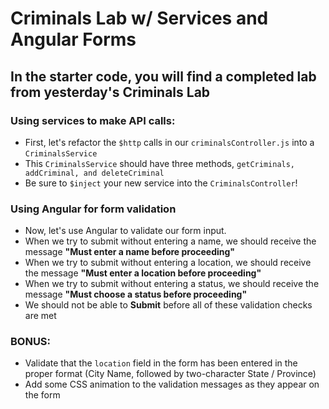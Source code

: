 # Criminals Lab w/ Services and Angular Forms

## In the starter code, you will find a completed lab from yesterday's Criminals Lab

### Using services to make API calls:

- First, let's refactor the `$http` calls in our `criminalsController.js` into a `CriminalsService`
- This `CriminalsService` should have three methods, `getCriminals, addCriminal, and deleteCriminal`
- Be sure to `$inject` your new service into the `CriminalsController`!

### Using Angular for form validation

- Now, let's use Angular to validate our form input.
- When we try to submit without entering a name, we should receive the message 
**"Must enter a name before proceeding"**
- When we try to submit without entering a location, we should receive the message 
**"Must enter a location before proceeding"**
- When we try to submit without entering a status, we should receive the message 
**"Must choose a status before proceeding"**
- We should not be able to **Submit** before all of these validation checks are met


### BONUS:

- Validate that the `location` field in the form has been entered in the proper 
format (City Name, followed by two-character State / Province)
- Add some CSS animation to the validation messages as they appear on the form
